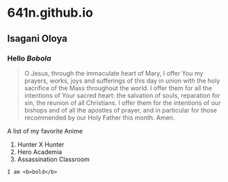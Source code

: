 # 641n.github.io
Isagani Oloya
---
### Hello *Bobola*

> O Jesus, through the immaculate heart of Mary, I offer You my prayers, works, joys and sufferings of this day in union with the holy sacrifice of the Mass throughout the world. I offer them for all the intentions of Your sacred heart: the salvation of souls, reparation for sin, the reunion of all Christians. I offer them for the intentions of our bishops and of all the apostles of prayer, and in particular for those recommended by our Holy Father this month. Amen.

A list of my favorite Anime
1. Hunter X Hunter
2. Hero Academia
3. Assassination Classroom

`I am <b>bold</b>`
